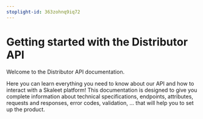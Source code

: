 ```yaml
---
stoplight-id: 363zohnq9iq72
---
```


# Getting started with the Distributor API

Welcome to the Distributor API documentation. <br>

Here you can learn everything you need to know about our API and how to interact with a Skaleet platform! This documentation is designed to give you complete information about technical specifications, endpoints, attributes, requests and responses, error codes, validation, ... that will help you to set up the product.
